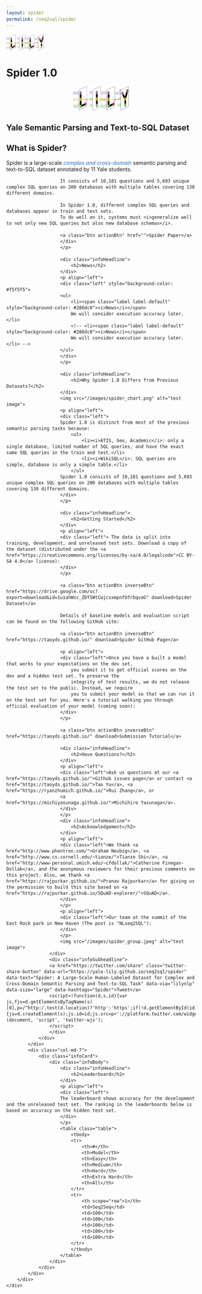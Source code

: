 ```yaml
---
layout: spider
permalink: /seq2sql/spider
---
```


<div class="navbar navbar-default navbar-fixed-top" id="topNavbar" role="navigation">
    <div class="container clearfix">
        <div class="leftNav">
            <div class="brandDiv">
                <a href="https://yale-lily.github.io/"><img src="/lily-logo-white.png" alt="test image" height="44"></a>
            </div>
        </div>
    </div>
</div>

<div class="cover" id="topCover">
    <div class="container">
        <div class="row">
            <div class="col-md-12">
                <h1 id="appTitle">
                    Spider
                    <b>1.0</b>
                </h1>
            </div>
            <center><img src="/lily-logo-white.png" alt="test image" height="65"></center>
            <h2 id="appSubtitle">Yale Semantic Parsing and Text-to-SQL Dataset</h2>
        </div>
    </div>
</div>

<div class="cover" id="contentCover">
<div class="container">
        <div class="row">
            <div class="col-md-5">
                <div class="infoCard">
                    <div class="infoBody">
                        <div class="infoHeadline">
                            <h2>What is Spider?</h2>
                        </div>
                        <p align="left">
                        <div class="left">Spider is a large-scale <span style="color:#286dc0"><i>complex and cross-domain</i></span> semantic parsing and text-to-SQL dataset annotated by 11 Yale students.

                        It consists of 10,181 questions and 5,693 unique complex SQL queries on 200 databases with multiple tables covering 138 different domains.

                        In Spider 1.0, different complex SQL queries and databases appear in train and test sets.
                        To do well on it, systems must <i>generalize well to not only new SQL queries but also new database schemas</i>.

                        <a class="btn actionBtn" href="">Spider Paper</a>
                        </div>
                        </p>

                        <div class="infoHeadline">
                            <h2>News</h2>
                        </div>
                        <p align="left">
                        <div class="left" style="background-color: #f5f5f5">
                        <ul>
                            <li><span class="label label-default" style="background-color: #286dc0"><i>News</i></span>
                            We will consider execution accuracy later.</li>
                            <!-- <li><span class="label label-default" style="background-color: #286dc0"><i>News</i></span>
                            We will consider execution accuracy later.</li> -->
                        </ul>
                        </div>
                        </p>

                        <div class="infoHeadline">
                            <h2>Why Spider 1.0 Differs from Previous Datasets?</h2>
                        </div>
                        <img src="/images/spider_chart.png" alt="test image">
                        <p align="left">
                        <div class="left">
                        Spider 1.0 is distinct from most of the previous semantic parsing tasks because:
                            <ul>
                                <li><i>ATIS, Geo, Academic</i>: only a single database, limited number of SQL queries, and have the exact same SQL queries in the train and test.</li>
                                <li><i>WikiSQL</i>: SQL queries are simple, database is only a simple table.</li>
                            </ul>
                        Spider 1.0 consists of 10,181 questions and 5,693 unique complex SQL queries on 200 databases with multiple tables covering 138 different domains.
                        </div>
                        </p>

                        <div class="infoHeadline">
                            <h2>Getting Started</h2>
                        </div>
                        <p align="left">
                        <div class="left"> The data is split into training, development, and unreleased test sets. Download a copy of the dataset (distributed under the <a href="https://creativecommons.org/licenses/by-sa/4.0/legalcode">CC BY-SA 4.0</a> license):
                        </div>
                        </p>

                        <a class="btn actionBtn inverseBtn" href="https://drive.google.com/uc?export=download&id=1u1ahWsc_ZDTSWtCwjcsxmpnfUfrbqvaG" download>Spider Dataset</a>

                        Details of baseline models and evaluation script can be found on the following GitHub site:

                        <a class="btn actionBtn inverseBtn" href="https://taoyds.github.io/" download>Spider GitHub Page</a>

                        <p align="left">
                        <div class="left">Once you have a built a model that works to your expectations on the dev set,
                            you submit it to get official scores on the dev and a hidden test set. To preserve the
                            integrity of test results, we do not release the test set to the public. Instead, we require
                            you to submit your model so that we can run it on the test set for you. Here's a tutorial walking you through official evaluation of your model (coming soon):
                        </div>
                        </p>

                        <a class="btn actionBtn inverseBtn" href="https://taoyds.github.io/" download>Submission Tutorial</a>

                        <div class="infoHeadline">
                            <h2>Have Questions?</h2>
                        </div>
                        <p align="left">
                        <div class="left">Ask us questions at our <a href="https://taoyds.github.io/">Github issues page</a> or contact <a href="https://taoyds.github.io/">Tao Yu</a>, <a href="https://ryanzhumich.github.io/">Rui Zhang</a>, or
                        <a href="https://michiyasunaga.github.io/">Michihiro Yasunaga</a>.
                        </div>
                        </p>
                        <div class="infoHeadline">
                            <h2>Acknowledgement</h2>
                        </div>
                        <p align="left">
                        <div class="left">We thank <a href="http://www.phontron.com/">Graham Neubig</a>, <a href="http://www.cs.cornell.edu/~tianze/">Tianze Shi</a>, <a href="http://www-personal.umich.edu/~cfdollak/">Catherine Finegan-Dollak</a>, and the anonymous reviewers for their precious comments on this project. Also, we thank <a href="https://rajpurkar.github.io/">Pranav Rajpurkar</a> for giving us the permission to build this site based on <a href="https://rajpurkar.github.io/SQuAD-explorer/">SQuAD</a>.
                        </div>
                        </p>
                        <p align="left">
                        <div class="left">Our team at the summit of the East Rock park in New Haven (The post is "NLseq2SQL"):
                        </div>
                        </p>
                        <img src="/images/spider_group.jpeg" alt="test image">
                    </div>
                    <div class="infoSubheadline">
                    <a href="https://twitter.com/share" class="twitter-share-button" data-url="https://yale-lily.github.io/seq2sql/spider" data-text="Spider: A Large-Scale Human-Labeled Dataset for Complex and Cross-Domain Semantic Parsing and Text-to-SQL Task" data-via="lilynlp" data-size="large" data-hashtags="Spider">Tweet</a>
                    <script>!function(d,s,id){var js,fjs=d.getElementsByTagName(s)[0],p=/^http:/.test(d.location)?'http':'https';if(!d.getElementById(id)){js=d.createElement(s);js.id=id;js.src=p+'://platform.twitter.com/widgets.js';fjs.parentNode.insertBefore(js,fjs);}}(document, 'script', 'twitter-wjs');
                    </script>
                    </div>
                </div>
            </div>
            <div class="col-md-7">
                <div class="infoCard">
                    <div class="infoBody">
                        <div class="infoHeadline">
                            <h2>Leaderboard</h2>
                        </div>
                        <p align="left">
                        <div class="left">
                        The leaderboard shows accuracy for the development and the unreleased test set. The ranking in the leaderboards below is based on accuracy on the hidden test set.
                        </div>
                        </p>
                        <table class="table">
                            <tbody>
                            <tr>
                                <th>#</th>
                                <th>Model</th>
                                <th>Easy</th>
                                <th>Medium</th>
                                <th>Hard</th>
                                <th>Extra Hard</th>
                                <th>All</th>
                            </tr>
                            <tr>
                                <th scope="row">1</th>
                                <td>Seq2Seq</td>
                                <td>100</td>
                                <td>100</td>
                                <td>100</td>
                                <td>100</td>
                                <td>100</td>
                            </tr>
                            </tbody>
                        </table>
                    </div>
                </div>
            </div>
        </div>
    </div>
</div>
